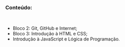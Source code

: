 
### Conteúdo:

<br>

<ul>
 <li>Bloco 2: Git, GitHub e Internet;</li>
 <li>Bloco 3: Introdução à HTML e CSS;</li>
 <li>Introdução à JavaScript e Lógica de Programação.</li>
</ul>
 
 
